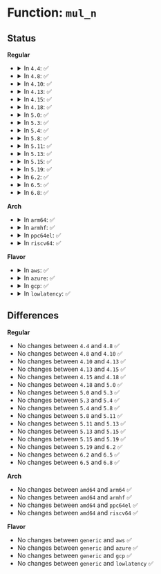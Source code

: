 # Function: <code>mul_n</code>

## Status
<b>Regular</b>
<ul>
<li>
<details>
<summary>In <code>4.4</code>: ✅</summary>

```c
void mul_n(mpi_ptr_t prodp, mpi_ptr_t up, mpi_ptr_t vp, mpi_size_t size, mpi_ptr_t tspace);
```

**Collision:** Unique Static

**Inline:** No

**Transformation:** False

**Instances:**

```
In lib/mpi/mpih-mul.c (ffffffff81417de0)
Location: lib/mpi/mpih-mul.c:108
Inline: False
Direct callers:
  - lib/mpi/mpih-mul.c:mul_n
  - lib/mpi/mpih-mul.c:mul_n
  - lib/mpi/mpih-mul.c:mul_n
  - lib/mpi/mpih-mul.c:mul_n
  - lib/mpi/mpih-mul.c:mpihelp_mul_karatsuba_case
  - lib/mpi/mpih-mul.c:mpihelp_mul_karatsuba_case
```
**Symbols:**

```
ffffffff81417de0-ffffffff8141815e: mul_n (STB_LOCAL)
```
</details>
</li>
<li>
<details>
<summary>In <code>4.8</code>: ✅</summary>

```c
void mul_n(mpi_ptr_t prodp, mpi_ptr_t up, mpi_ptr_t vp, mpi_size_t size, mpi_ptr_t tspace);
```

**Collision:** Unique Static

**Inline:** No

**Transformation:** False

**Instances:**

```
In lib/mpi/mpih-mul.c (ffffffff8145f950)
Location: lib/mpi/mpih-mul.c:108
Inline: False
Direct callers:
  - lib/mpi/mpih-mul.c:mpihelp_mul_karatsuba_case
  - lib/mpi/mpih-mul.c:mpihelp_mul_karatsuba_case
  - lib/mpi/mpih-mul.c:mul_n
  - lib/mpi/mpih-mul.c:mul_n
  - lib/mpi/mpih-mul.c:mul_n
  - lib/mpi/mpih-mul.c:mul_n
```
**Symbols:**

```
ffffffff8145f950-ffffffff8145fd24: mul_n (STB_LOCAL)
```
</details>
</li>
<li>
<details>
<summary>In <code>4.10</code>: ✅</summary>

```c
void mul_n(mpi_ptr_t prodp, mpi_ptr_t up, mpi_ptr_t vp, mpi_size_t size, mpi_ptr_t tspace);
```

**Collision:** Unique Static

**Inline:** No

**Transformation:** False

**Instances:**

```
In lib/mpi/mpih-mul.c (ffffffff8147e420)
Location: lib/mpi/mpih-mul.c:108
Inline: False
Direct callers:
  - lib/mpi/mpih-mul.c:mpihelp_mul_karatsuba_case
  - lib/mpi/mpih-mul.c:mpihelp_mul_karatsuba_case
  - lib/mpi/mpih-mul.c:mul_n
  - lib/mpi/mpih-mul.c:mul_n
  - lib/mpi/mpih-mul.c:mul_n
  - lib/mpi/mpih-mul.c:mul_n
```
**Symbols:**

```
ffffffff8147e420-ffffffff8147e7f4: mul_n (STB_LOCAL)
```
</details>
</li>
<li>
<details>
<summary>In <code>4.13</code>: ✅</summary>

```c
void mul_n(mpi_ptr_t prodp, mpi_ptr_t up, mpi_ptr_t vp, mpi_size_t size, mpi_ptr_t tspace);
```

**Collision:** Unique Static

**Inline:** No

**Transformation:** False

**Instances:**

```
In lib/mpi/mpih-mul.c (ffffffff814877f0)
Location: lib/mpi/mpih-mul.c:108
Inline: False
Direct callers:
  - lib/mpi/mpih-mul.c:mpihelp_mul_karatsuba_case
  - lib/mpi/mpih-mul.c:mpihelp_mul_karatsuba_case
  - lib/mpi/mpih-mul.c:mul_n
  - lib/mpi/mpih-mul.c:mul_n
  - lib/mpi/mpih-mul.c:mul_n
  - lib/mpi/mpih-mul.c:mul_n
```
**Symbols:**

```
ffffffff814877f0-ffffffff81487ba4: mul_n (STB_LOCAL)
```
</details>
</li>
<li>
<details>
<summary>In <code>4.15</code>: ✅</summary>

```c
void mul_n(mpi_ptr_t prodp, mpi_ptr_t up, mpi_ptr_t vp, mpi_size_t size, mpi_ptr_t tspace);
```

**Collision:** Unique Static

**Inline:** No

**Transformation:** False

**Instances:**

```
In lib/mpi/mpih-mul.c (ffffffff814c3970)
Location: lib/mpi/mpih-mul.c:108
Inline: False
Direct callers:
  - lib/mpi/mpih-mul.c:mpihelp_mul_karatsuba_case
  - lib/mpi/mpih-mul.c:mpihelp_mul_karatsuba_case
  - lib/mpi/mpih-mul.c:mul_n
  - lib/mpi/mpih-mul.c:mul_n
  - lib/mpi/mpih-mul.c:mul_n
  - lib/mpi/mpih-mul.c:mul_n
```
**Symbols:**

```
ffffffff814c3970-ffffffff814c3d24: mul_n (STB_LOCAL)
```
</details>
</li>
<li>
<details>
<summary>In <code>4.18</code>: ✅</summary>

```c
void mul_n(mpi_ptr_t prodp, mpi_ptr_t up, mpi_ptr_t vp, mpi_size_t size, mpi_ptr_t tspace);
```

**Collision:** Unique Static

**Inline:** No

**Transformation:** False

**Instances:**

```
In lib/mpi/mpih-mul.c (ffffffff814f48b0)
Location: lib/mpi/mpih-mul.c:108
Inline: False
Direct callers:
  - lib/mpi/mpih-mul.c:mpihelp_mul_karatsuba_case
  - lib/mpi/mpih-mul.c:mpihelp_mul_karatsuba_case
  - lib/mpi/mpih-mul.c:mul_n
  - lib/mpi/mpih-mul.c:mul_n
  - lib/mpi/mpih-mul.c:mul_n
  - lib/mpi/mpih-mul.c:mul_n
```
**Symbols:**

```
ffffffff814f48b0-ffffffff814f4c3b: mul_n (STB_LOCAL)
```
</details>
</li>
<li>
<details>
<summary>In <code>5.0</code>: ✅</summary>

```c
void mul_n(mpi_ptr_t prodp, mpi_ptr_t up, mpi_ptr_t vp, mpi_size_t size, mpi_ptr_t tspace);
```

**Collision:** Unique Static

**Inline:** No

**Transformation:** False

**Instances:**

```
In lib/mpi/mpih-mul.c (ffffffff81508c10)
Location: lib/mpi/mpih-mul.c:108
Inline: False
Direct callers:
  - lib/mpi/mpih-mul.c:mpihelp_mul_karatsuba_case
  - lib/mpi/mpih-mul.c:mpihelp_mul_karatsuba_case
  - lib/mpi/mpih-mul.c:mul_n
  - lib/mpi/mpih-mul.c:mul_n
  - lib/mpi/mpih-mul.c:mul_n
  - lib/mpi/mpih-mul.c:mul_n
```
**Symbols:**

```
ffffffff81508c10-ffffffff81508f9b: mul_n (STB_LOCAL)
```
</details>
</li>
<li>
<details>
<summary>In <code>5.3</code>: ✅</summary>

```c
void mul_n(mpi_ptr_t prodp, mpi_ptr_t up, mpi_ptr_t vp, mpi_size_t size, mpi_ptr_t tspace);
```

**Collision:** Unique Static

**Inline:** No

**Transformation:** False

**Instances:**

```
In lib/mpi/mpih-mul.c (ffffffff81536d30)
Location: lib/mpi/mpih-mul.c:95
Inline: False
Direct callers:
  - lib/mpi/mpih-mul.c:mpihelp_mul_karatsuba_case
  - lib/mpi/mpih-mul.c:mpihelp_mul_karatsuba_case
  - lib/mpi/mpih-mul.c:mul_n
  - lib/mpi/mpih-mul.c:mul_n
  - lib/mpi/mpih-mul.c:mul_n
  - lib/mpi/mpih-mul.c:mul_n
```
**Symbols:**

```
ffffffff81536d30-ffffffff815370dc: mul_n (STB_LOCAL)
```
</details>
</li>
<li>
<details>
<summary>In <code>5.4</code>: ✅</summary>

```c
void mul_n(mpi_ptr_t prodp, mpi_ptr_t up, mpi_ptr_t vp, mpi_size_t size, mpi_ptr_t tspace);
```

**Collision:** Unique Static

**Inline:** No

**Transformation:** False

**Instances:**

```
In lib/mpi/mpih-mul.c (ffffffff81557b50)
Location: lib/mpi/mpih-mul.c:95
Inline: False
Direct callers:
  - lib/mpi/mpih-mul.c:mpihelp_mul_karatsuba_case
  - lib/mpi/mpih-mul.c:mpihelp_mul_karatsuba_case
  - lib/mpi/mpih-mul.c:mul_n
  - lib/mpi/mpih-mul.c:mul_n
  - lib/mpi/mpih-mul.c:mul_n
  - lib/mpi/mpih-mul.c:mul_n
```
**Symbols:**

```
ffffffff81557b50-ffffffff81557efc: mul_n (STB_LOCAL)
```
</details>
</li>
<li>
<details>
<summary>In <code>5.8</code>: ✅</summary>

```c
void mul_n(mpi_ptr_t prodp, mpi_ptr_t up, mpi_ptr_t vp, mpi_size_t size, mpi_ptr_t tspace);
```

**Collision:** Unique Static

**Inline:** No

**Transformation:** False

**Instances:**

```
In lib/mpi/mpih-mul.c (ffffffff815e1410)
Location: lib/mpi/mpih-mul.c:95
Inline: False
Direct callers:
  - lib/mpi/mpih-mul.c:mpihelp_mul_karatsuba_case
  - lib/mpi/mpih-mul.c:mpihelp_mul_karatsuba_case
  - lib/mpi/mpih-mul.c:mul_n
  - lib/mpi/mpih-mul.c:mul_n
  - lib/mpi/mpih-mul.c:mul_n
  - lib/mpi/mpih-mul.c:mul_n
```
**Symbols:**

```
ffffffff815e1410-ffffffff815e17bc: mul_n (STB_LOCAL)
```
</details>
</li>
<li>
<details>
<summary>In <code>5.11</code>: ✅</summary>

```c
void mul_n(mpi_ptr_t prodp, mpi_ptr_t up, mpi_ptr_t vp, mpi_size_t size, mpi_ptr_t tspace);
```

**Collision:** Unique Static

**Inline:** No

**Transformation:** False

**Instances:**

```
In lib/mpi/mpih-mul.c (ffffffff81605360)
Location: lib/mpi/mpih-mul.c:95
Inline: False
Direct callers:
  - lib/mpi/mpih-mul.c:mpihelp_mul_karatsuba_case
  - lib/mpi/mpih-mul.c:mpihelp_mul_karatsuba_case
  - lib/mpi/mpih-mul.c:mpihelp_mul_n
  - lib/mpi/mpih-mul.c:mul_n
  - lib/mpi/mpih-mul.c:mul_n
  - lib/mpi/mpih-mul.c:mul_n
  - lib/mpi/mpih-mul.c:mul_n
```
**Symbols:**

```
ffffffff81605360-ffffffff81605711: mul_n (STB_LOCAL)
```
</details>
</li>
<li>
<details>
<summary>In <code>5.13</code>: ✅</summary>

```c
void mul_n(mpi_ptr_t prodp, mpi_ptr_t up, mpi_ptr_t vp, mpi_size_t size, mpi_ptr_t tspace);
```

**Collision:** Unique Static

**Inline:** No

**Transformation:** False

**Instances:**

```
In lib/mpi/mpih-mul.c (ffffffff815e80c0)
Location: lib/mpi/mpih-mul.c:95
Inline: False
Direct callers:
  - lib/mpi/mpih-mul.c:mpihelp_mul_karatsuba_case
  - lib/mpi/mpih-mul.c:mpihelp_mul_karatsuba_case
  - lib/mpi/mpih-mul.c:mpihelp_mul_n
  - lib/mpi/mpih-mul.c:mul_n
  - lib/mpi/mpih-mul.c:mul_n
  - lib/mpi/mpih-mul.c:mul_n
  - lib/mpi/mpih-mul.c:mul_n
```
**Symbols:**

```
ffffffff815e80c0-ffffffff815e846b: mul_n (STB_LOCAL)
```
</details>
</li>
<li>
<details>
<summary>In <code>5.15</code>: ✅</summary>

```c
void mul_n(mpi_ptr_t prodp, mpi_ptr_t up, mpi_ptr_t vp, mpi_size_t size, mpi_ptr_t tspace);
```

**Collision:** Unique Static

**Inline:** No

**Transformation:** False

**Instances:**

```
In lib/mpi/mpih-mul.c (ffffffff81654460)
Location: lib/mpi/mpih-mul.c:95
Inline: False
Direct callers:
  - lib/mpi/mpih-mul.c:mpihelp_mul_karatsuba_case
  - lib/mpi/mpih-mul.c:mpihelp_mul_karatsuba_case
  - lib/mpi/mpih-mul.c:mpihelp_mul_n
  - lib/mpi/mpih-mul.c:mul_n
  - lib/mpi/mpih-mul.c:mul_n
  - lib/mpi/mpih-mul.c:mul_n
  - lib/mpi/mpih-mul.c:mul_n
```
**Symbols:**

```
ffffffff81654460-ffffffff8165480b: mul_n (STB_LOCAL)
```
</details>
</li>
<li>
<details>
<summary>In <code>5.19</code>: ✅</summary>

```c
void mul_n(mpi_ptr_t prodp, mpi_ptr_t up, mpi_ptr_t vp, mpi_size_t size, mpi_ptr_t tspace);
```

**Collision:** Unique Static

**Inline:** No

**Transformation:** False

**Instances:**

```
In lib/mpi/mpih-mul.c (ffffffff8176b8d0)
Location: lib/mpi/mpih-mul.c:95
Inline: False
Direct callers:
  - lib/mpi/mpih-mul.c:mpihelp_mul_karatsuba_case
  - lib/mpi/mpih-mul.c:mpihelp_mul_karatsuba_case
  - lib/mpi/mpih-mul.c:mpihelp_mul_n
  - lib/mpi/mpih-mul.c:mul_n
  - lib/mpi/mpih-mul.c:mul_n
  - lib/mpi/mpih-mul.c:mul_n
  - lib/mpi/mpih-mul.c:mul_n
```
**Symbols:**

```
ffffffff8176b8d0-ffffffff8176bcaa: mul_n (STB_LOCAL)
```
</details>
</li>
<li>
<details>
<summary>In <code>6.2</code>: ✅</summary>

```c
void mul_n(mpi_ptr_t prodp, mpi_ptr_t up, mpi_ptr_t vp, mpi_size_t size, mpi_ptr_t tspace);
```

**Collision:** Unique Static

**Inline:** No

**Transformation:** False

**Instances:**

```
In lib/mpi/mpih-mul.c (ffffffff8189af40)
Location: lib/mpi/mpih-mul.c:95
Inline: False
Direct callers:
  - lib/mpi/mpih-mul.c:mpihelp_mul_karatsuba_case
  - lib/mpi/mpih-mul.c:mpihelp_mul_karatsuba_case
  - lib/mpi/mpih-mul.c:mpihelp_mul_n
  - lib/mpi/mpih-mul.c:mul_n
  - lib/mpi/mpih-mul.c:mul_n
  - lib/mpi/mpih-mul.c:mul_n
  - lib/mpi/mpih-mul.c:mul_n
```
**Symbols:**

```
ffffffff8189af40-ffffffff8189b31a: mul_n (STB_LOCAL)
```
</details>
</li>
<li>
<details>
<summary>In <code>6.5</code>: ✅</summary>

```c
void mul_n(mpi_ptr_t prodp, mpi_ptr_t up, mpi_ptr_t vp, mpi_size_t size, mpi_ptr_t tspace);
```

**Collision:** Unique Static

**Inline:** No

**Transformation:** False

**Instances:**

```
In lib/mpi/mpih-mul.c (ffffffff818dd550)
Location: lib/mpi/mpih-mul.c:95
Inline: False
Direct callers:
  - lib/mpi/mpih-mul.c:mpihelp_mul_karatsuba_case
  - lib/mpi/mpih-mul.c:mpihelp_mul_karatsuba_case
  - lib/mpi/mpih-mul.c:mpihelp_mul_n
  - lib/mpi/mpih-mul.c:mul_n
  - lib/mpi/mpih-mul.c:mul_n
  - lib/mpi/mpih-mul.c:mul_n
  - lib/mpi/mpih-mul.c:mul_n
```
**Symbols:**

```
ffffffff818dd550-ffffffff818dd92a: mul_n (STB_LOCAL)
```
</details>
</li>
<li>
<details>
<summary>In <code>6.8</code>: ✅</summary>

```c
void mul_n(mpi_ptr_t prodp, mpi_ptr_t up, mpi_ptr_t vp, mpi_size_t size, mpi_ptr_t tspace);
```

**Collision:** Unique Static

**Inline:** No

**Transformation:** False

**Instances:**

```
In lib/crypto/mpi/mpih-mul.c (ffffffff81874120)
Location: lib/crypto/mpi/mpih-mul.c:95
Inline: False
Direct callers:
  - lib/crypto/mpi/mpih-mul.c:mpihelp_mul_karatsuba_case
  - lib/crypto/mpi/mpih-mul.c:mpihelp_mul_karatsuba_case
  - lib/crypto/mpi/mpih-mul.c:mpihelp_mul_n
  - lib/crypto/mpi/mpih-mul.c:mul_n
  - lib/crypto/mpi/mpih-mul.c:mul_n
  - lib/crypto/mpi/mpih-mul.c:mul_n
  - lib/crypto/mpi/mpih-mul.c:mul_n
```
**Symbols:**

```
ffffffff81874120-ffffffff818744fa: mul_n (STB_LOCAL)
```
</details>
</li>
</ul>
<b>Arch</b>
<ul>
<li>
<details>
<summary>In <code>arm64</code>: ✅</summary>

```c
void mul_n(mpi_ptr_t prodp, mpi_ptr_t up, mpi_ptr_t vp, mpi_size_t size, mpi_ptr_t tspace);
```

**Collision:** Unique Static

**Inline:** No

**Transformation:** False

**Instances:**

```
In lib/mpi/mpih-mul.c (ffff8000106642f8)
Location: lib/mpi/mpih-mul.c:95
Inline: False
Direct callers:
  - lib/mpi/mpih-mul.c:mpihelp_mul_karatsuba_case
  - lib/mpi/mpih-mul.c:mpihelp_mul_karatsuba_case
  - lib/mpi/mpih-mul.c:mul_n
  - lib/mpi/mpih-mul.c:mul_n
  - lib/mpi/mpih-mul.c:mul_n
  - lib/mpi/mpih-mul.c:mul_n
```
**Symbols:**

```
ffff8000106642f8-ffff8000106646fc: mul_n (STB_LOCAL)
```
</details>
</li>
<li>
<details>
<summary>In <code>armhf</code>: ✅</summary>

```c
void mul_n(mpi_ptr_t prodp, mpi_ptr_t up, mpi_ptr_t vp, mpi_size_t size, mpi_ptr_t tspace);
```

**Collision:** Unique Static

**Inline:** No

**Transformation:** False

**Instances:**

```
In lib/mpi/mpih-mul.c (c080cdb0)
Location: lib/mpi/mpih-mul.c:95
Inline: False
Direct callers:
  - lib/mpi/mpih-mul.c:mpihelp_mul_karatsuba_case
  - lib/mpi/mpih-mul.c:mpihelp_mul_karatsuba_case
  - lib/mpi/mpih-mul.c:mul_n
  - lib/mpi/mpih-mul.c:mul_n
  - lib/mpi/mpih-mul.c:mul_n
  - lib/mpi/mpih-mul.c:mul_n
```
**Symbols:**

```
c080cdb0-c080d190: mul_n (STB_LOCAL)
```
</details>
</li>
<li>
<details>
<summary>In <code>ppc64el</code>: ✅</summary>

```c
void mul_n(mpi_ptr_t prodp, mpi_ptr_t up, mpi_ptr_t vp, mpi_size_t size, mpi_ptr_t tspace);
```

**Collision:** Unique Static

**Inline:** No

**Transformation:** False

**Instances:**

```
In lib/mpi/mpih-mul.c (c0000000008190c0)
Location: lib/mpi/mpih-mul.c:95
Inline: False
Direct callers:
  - lib/mpi/mpih-mul.c:mpihelp_mul_karatsuba_case
  - lib/mpi/mpih-mul.c:mpihelp_mul_karatsuba_case
  - lib/mpi/mpih-mul.c:mul_n
  - lib/mpi/mpih-mul.c:mul_n
  - lib/mpi/mpih-mul.c:mul_n
  - lib/mpi/mpih-mul.c:mul_n
```
**Symbols:**

```
c0000000008190c0-c0000000008195fc: mul_n (STB_LOCAL)
```
</details>
</li>
<li>
<details>
<summary>In <code>riscv64</code>: ✅</summary>

```c
void mul_n(mpi_ptr_t prodp, mpi_ptr_t up, mpi_ptr_t vp, mpi_size_t size, mpi_ptr_t tspace);
```

**Collision:** Unique Static

**Inline:** No

**Transformation:** False

**Instances:**

```
In lib/mpi/mpih-mul.c (ffffffe000490864)
Location: lib/mpi/mpih-mul.c:95
Inline: False
Direct callers:
  - lib/mpi/mpih-mul.c:mpihelp_mul_karatsuba_case
  - lib/mpi/mpih-mul.c:mpihelp_mul_karatsuba_case
  - lib/mpi/mpih-mul.c:mul_n
  - lib/mpi/mpih-mul.c:mul_n
  - lib/mpi/mpih-mul.c:mul_n
  - lib/mpi/mpih-mul.c:mul_n
```
**Symbols:**

```
ffffffe000490864-ffffffe000490bba: mul_n (STB_LOCAL)
```
</details>
</li>
</ul>
<b>Flavor</b>
<ul>
<li>
<details>
<summary>In <code>aws</code>: ✅</summary>

```c
void mul_n(mpi_ptr_t prodp, mpi_ptr_t up, mpi_ptr_t vp, mpi_size_t size, mpi_ptr_t tspace);
```

**Collision:** Unique Static

**Inline:** No

**Transformation:** False

**Instances:**

```
In lib/mpi/mpih-mul.c (ffffffff81550130)
Location: lib/mpi/mpih-mul.c:95
Inline: False
Direct callers:
  - lib/mpi/mpih-mul.c:mpihelp_mul_karatsuba_case
  - lib/mpi/mpih-mul.c:mpihelp_mul_karatsuba_case
  - lib/mpi/mpih-mul.c:mul_n
  - lib/mpi/mpih-mul.c:mul_n
  - lib/mpi/mpih-mul.c:mul_n
  - lib/mpi/mpih-mul.c:mul_n
```
**Symbols:**

```
ffffffff81550130-ffffffff815504dc: mul_n (STB_LOCAL)
```
</details>
</li>
<li>
<details>
<summary>In <code>azure</code>: ✅</summary>

```c
void mul_n(mpi_ptr_t prodp, mpi_ptr_t up, mpi_ptr_t vp, mpi_size_t size, mpi_ptr_t tspace);
```

**Collision:** Unique Static

**Inline:** No

**Transformation:** False

**Instances:**

```
In lib/mpi/mpih-mul.c (ffffffff81540410)
Location: lib/mpi/mpih-mul.c:95
Inline: False
Direct callers:
  - lib/mpi/mpih-mul.c:mpihelp_mul_karatsuba_case
  - lib/mpi/mpih-mul.c:mpihelp_mul_karatsuba_case
  - lib/mpi/mpih-mul.c:mul_n
  - lib/mpi/mpih-mul.c:mul_n
  - lib/mpi/mpih-mul.c:mul_n
  - lib/mpi/mpih-mul.c:mul_n
```
**Symbols:**

```
ffffffff81540410-ffffffff815407bc: mul_n (STB_LOCAL)
```
</details>
</li>
<li>
<details>
<summary>In <code>gcp</code>: ✅</summary>

```c
void mul_n(mpi_ptr_t prodp, mpi_ptr_t up, mpi_ptr_t vp, mpi_size_t size, mpi_ptr_t tspace);
```

**Collision:** Unique Static

**Inline:** No

**Transformation:** False

**Instances:**

```
In lib/mpi/mpih-mul.c (ffffffff8154be70)
Location: lib/mpi/mpih-mul.c:95
Inline: False
Direct callers:
  - lib/mpi/mpih-mul.c:mpihelp_mul_karatsuba_case
  - lib/mpi/mpih-mul.c:mpihelp_mul_karatsuba_case
  - lib/mpi/mpih-mul.c:mul_n
  - lib/mpi/mpih-mul.c:mul_n
  - lib/mpi/mpih-mul.c:mul_n
  - lib/mpi/mpih-mul.c:mul_n
```
**Symbols:**

```
ffffffff8154be70-ffffffff8154c21c: mul_n (STB_LOCAL)
```
</details>
</li>
<li>
<details>
<summary>In <code>lowlatency</code>: ✅</summary>

```c
void mul_n(mpi_ptr_t prodp, mpi_ptr_t up, mpi_ptr_t vp, mpi_size_t size, mpi_ptr_t tspace);
```

**Collision:** Unique Static

**Inline:** No

**Transformation:** False

**Instances:**

```
In lib/mpi/mpih-mul.c (ffffffff81565cc0)
Location: lib/mpi/mpih-mul.c:95
Inline: False
Direct callers:
  - lib/mpi/mpih-mul.c:mpihelp_mul_karatsuba_case
  - lib/mpi/mpih-mul.c:mpihelp_mul_karatsuba_case
  - lib/mpi/mpih-mul.c:mul_n
  - lib/mpi/mpih-mul.c:mul_n
  - lib/mpi/mpih-mul.c:mul_n
  - lib/mpi/mpih-mul.c:mul_n
```
**Symbols:**

```
ffffffff81565cc0-ffffffff8156606c: mul_n (STB_LOCAL)
```
</details>
</li>
</ul>

## Differences
<b>Regular</b>
<ul>
<li>
No changes between <code>4.4</code> and <code>4.8</code> ✅
</li>
<li>
No changes between <code>4.8</code> and <code>4.10</code> ✅
</li>
<li>
No changes between <code>4.10</code> and <code>4.13</code> ✅
</li>
<li>
No changes between <code>4.13</code> and <code>4.15</code> ✅
</li>
<li>
No changes between <code>4.15</code> and <code>4.18</code> ✅
</li>
<li>
No changes between <code>4.18</code> and <code>5.0</code> ✅
</li>
<li>
No changes between <code>5.0</code> and <code>5.3</code> ✅
</li>
<li>
No changes between <code>5.3</code> and <code>5.4</code> ✅
</li>
<li>
No changes between <code>5.4</code> and <code>5.8</code> ✅
</li>
<li>
No changes between <code>5.8</code> and <code>5.11</code> ✅
</li>
<li>
No changes between <code>5.11</code> and <code>5.13</code> ✅
</li>
<li>
No changes between <code>5.13</code> and <code>5.15</code> ✅
</li>
<li>
No changes between <code>5.15</code> and <code>5.19</code> ✅
</li>
<li>
No changes between <code>5.19</code> and <code>6.2</code> ✅
</li>
<li>
No changes between <code>6.2</code> and <code>6.5</code> ✅
</li>
<li>
No changes between <code>6.5</code> and <code>6.8</code> ✅
</li>
</ul>
<b>Arch</b>
<ul>
<li>
No changes between <code>amd64</code> and <code>arm64</code> ✅
</li>
<li>
No changes between <code>amd64</code> and <code>armhf</code> ✅
</li>
<li>
No changes between <code>amd64</code> and <code>ppc64el</code> ✅
</li>
<li>
No changes between <code>amd64</code> and <code>riscv64</code> ✅
</li>
</ul>
<b>Flavor</b>
<ul>
<li>
No changes between <code>generic</code> and <code>aws</code> ✅
</li>
<li>
No changes between <code>generic</code> and <code>azure</code> ✅
</li>
<li>
No changes between <code>generic</code> and <code>gcp</code> ✅
</li>
<li>
No changes between <code>generic</code> and <code>lowlatency</code> ✅
</li>
</ul>
